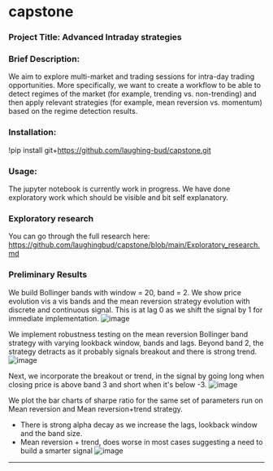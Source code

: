 # capstone
### Project Title: Advanced Intraday strategies

### **Brief Description**: 
We aim to explore multi-market and trading sessions for intra-day trading opportunities.  More specifically, we want to create a workflow to be able to detect regimes of the market (for example, trending vs. non-trending) and then apply relevant strategies (for example, mean reversion vs. momentum) based on the regime detection results.

### **Installation**: 
!pip install git+https://github.com/laughing-bud/capstone.git

### **Usage**:
The jupyter notebook is currently work in progress. We have done exploratory work which should be visible and bit self explanatory.

### Exploratory research
You can go through the full research here: https://github.com/laughingbud/capstone/blob/main/Exploratory_research.md

### Preliminary Results
We build Bollinger bands with window = 20, band = 2. We show price evolution vis a vis bands and the mean reversion strategy evolution with discrete and continuous signal. This is at lag 0 as we shift the signal by 1 for immediate implementation.
![image](https://github.com/user-attachments/assets/0274a3c6-40c3-4b05-92e5-f33ab9bdca71)

We implement robustness testing on the mean reversion Bollinger band strategy with varying lookback window, bands and lags. Beyond band 2, the strategy detracts as it probably signals breakout and there is strong trend. 
![image](https://github.com/user-attachments/assets/b5350c5a-6908-4180-aa92-dbd5625304bc)

Next, we incorporate the breakout or trend, in the signal by going long when closing price is above band 3 and short when it's below -3. 
![image](https://github.com/user-attachments/assets/b9cb322a-119a-4c06-ad76-d5fa7af923eb)

We plot the bar charts of sharpe ratio for the same set of parameters run on Mean reversion and Mean reversion+trend strategy.

- There is strong alpha decay as we increase the lags, lookback window and the band size.
- Mean reversion + trend, does worse in most cases suggesting a need to build a smarter signal 
![image](https://github.com/user-attachments/assets/2606fa45-cc39-4101-a8ac-b62cbb391771)

--------------------------------------------------------------------------------------------------------------------------------
